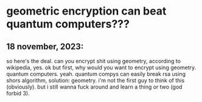 # geometric encryption can beat quantum computers???

## 18 november, 2023:  

so here's the deal. can you encrypt shit using geometry, according to wikipedia, yes. ok but first, why would you want to encrypt using geometry. quantum computers. yeah. quantum compys can easily break rsa using shors algorithm, solution: geometry. i'm not the first guy to think of this (obviously). but i still wanna fuck around and learn a thing or two (god forbid 3).



